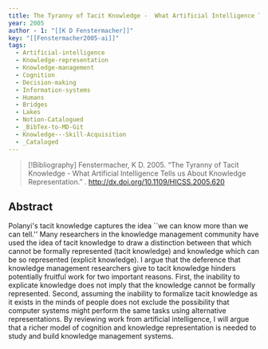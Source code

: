```yaml
---
title: The Tyranny of Tacit Knowledge -  What Artificial Intelligence Tells us About Knowledge Representation
year: 2005
author - 1: "[[K D Fenstermacher]]"
key: "[[Fenstermacher2005-ai]]"
tags:
  - Artificial-intelligence
  - Knowledge-representation
  - Knowledge-management
  - Cognition
  - Decision-making
  - Information-systems
  - Humans
  - Bridges
  - Lakes
  - Notion-Catalogued
  - _BibTex-to-MD-Git
  - Knowledge---Skill-Acquisition
  - _Cataloged
---
```


> [!Bibliography]
> Fenstermacher, K D. 2005. “The Tyranny of Tacit Knowledge -  What Artificial Intelligence Tells us About Knowledge Representation.” . http://dx.doi.org/10.1109/HICSS.2005.620

## Abstract
Polanyi's tacit knowledge captures the idea ``we can know more than we can tell.'' Many researchers in the knowledge management community have used the idea of tacit knowledge to draw a distinction between that which cannot be formally represented (tacit knowledge) and knowledge which can be so represented (explicit knowledge). I argue that the deference that knowledge management researchers give to tacit knowledge hinders potentially fruitful work for two important reasons. First, the inability to explicate knowledge does not imply that the knowledge cannot be formally represented. Second, assuming the inability to formalize tacit knowledge as it exists in the minds of people does not exclude the possibility that computer systems might perform the same tasks using alternative representations. By reviewing work from artificial intelligence, I will argue that a richer model of cognition and knowledge representation is needed to study and build knowledge management systems.